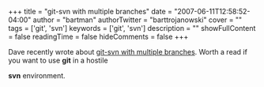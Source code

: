 +++
title = "git-svn with multiple branches"
date = "2007-06-11T12:58:52-04:00"
author = "bartman"
authorTwitter = "barttrojanowski"
cover = ""
tags = ['git', 'svn']
keywords = ['git', 'svn']
description = ""
showFullContent = false
readingTime = false
hideComments = false
+++

Dave recently wrote about [git-svn with multiple branches](http://www.dmo.ca/blog/20070608113513).  Worth a read if you want to use **git** in a hostile

**svn** environment.


